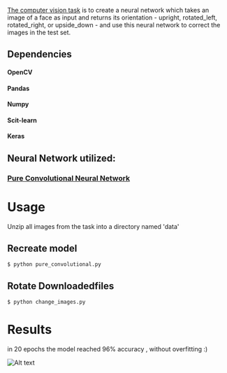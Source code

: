 [The computer vision task](https://gist.github.com/csaftoiu/9fccaf47fd8f96cd378afd8fdd0d63c1) is to create a neural network which takes an image of a face as input and returns its orientation - upright, rotated_left, rotated_right, or upside_down - and use this neural network to correct the images in the test set.

## Dependencies
#### OpenCV
#### Pandas
#### Numpy
#### Scit-learn
#### Keras


## Neural Network utilized:
### [Pure Convolutional Neural Network](https://arxiv.org/pdf/1412.6806.pdf)

# Usage

Unzip all images from the task into a directory named 'data'

## Recreate model
```
$ python pure_convolutional.py
```

## Rotate Downloadedfiles
```
$ python change_images.py
```

# Results
in 20 epochs the model reached 96% accuracy , without overfitting :)

![Alt text](https://i.imgur.com/DHoTzgO.png)
